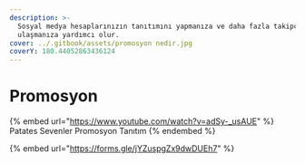 ```yaml
---
description: >-
  Sosyal medya hesaplarınızın tanıtımını yapmanıza ve daha fazla takipçiye
  ulaşmanıza yardımcı olur.
cover: ../.gitbook/assets/promosyon nedir.jpg
coverY: 180.44052863436124
---
```


# Promosyon

{% embed url="https://www.youtube.com/watch?v=adSy-_usAUE" %}
Patates Sevenler Promosyon Tanıtım
{% endembed %}

{% embed url="https://forms.gle/jYZuspgZx9dwDUEh7" %}
